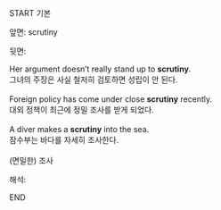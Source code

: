 START
기본

앞면:
scrutiny


뒷면:
<div>Her argument doesn’t really stand up to <strong>scrutiny</strong>. </div><div><div>그녀의 주장은 사실 철저히 검토하면 성립이 안 된다.</div></div><div><br></div><div><div>Foreign policy has come under close <strong>scrutiny</strong> recently. </div><div><div>대외 정책이 최근에 정밀 조사를 받게 되었다.</div></div></div><div><br></div><div><div>A diver makes a <strong>scrutiny</strong> into the sea. </div><div><div>잠수부는 바다를 자세히 조사한다.</div></div></div><div><br></div><div>(면밀한) 조사</div>


해석:

END